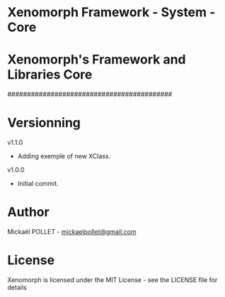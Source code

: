 # Xenomorph Framework - System - Core
# Xenomorph's Framework and Libraries Core
##########################################

# Versionning

v1.1.0
- Adding exemple of new XClass.

v1.0.0
- Initial commit.

# Author
Mickaël POLLET - mickaelpollet@gmail.com

# License
Xenomorph is licensed under the MIT License - see the LICENSE file for details